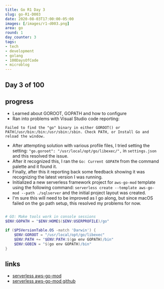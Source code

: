 ```yaml
---
title: Go R1 Day 3
slug: go-R1-D003
date: 2020-08-03T17:00:00-05:00
images: [/images/r1-d003.png]
area: go
round: 1
day_counter: 3
tags:
- tech
- development
- golang
- 100DaysOfCode
- microblog
---
```


## Day 3 of 100

## progress

- Learned about GOROOT, GOPATH and how to configure
- Ran into problems with Visual Studio code reporting:

```text
Failed to find the "go" binary in either GOROOT() or PATH(/usr/bin:/bin:/usr/sbin:/sbin. Check PATH, or Install Go and reload the window.
```

- After attempting solution with various profile files, I tried setting the setting: `"go.goroot": "/usr/local/opt/go/libexec/",` in `settings.json` and this resolved the issue.
- After it recognized this, I ran the `Go: Current GOPATH` from the command palette and it found it.
- Finally, after this it reporting back some feedback showing it was recognizing the latest version I was running.
- Initialized a new serverless framework project for `aws-go-mod` template using the following command: `serverless create --template aws-go-mod --path ./sqlserver` and the initial project layout was created.
- I'm sure this will need to be improved as I go along, but since macOS failed on the go path setup, this resolved my problems for now.

```powershell

# GO: Make tools work in console sessions
$ENV:GOPATH = "$ENV:HOME$($ENV:USERPROFILE)/go"

if ($PSVersionTable.OS -match 'Darwin') {
    $ENV:GOROOT = "/usr/local/opt/go/libexec"
    $ENV:PATH += "$ENV:PATH:$(go env GOPATH)/bin"
    $ENV:GOBIN = "$(go env GOPATH)/bin"
}

```

## links

- [serverless aws-go-mod](https://www.serverless.com/framework/docs/providers/aws/examples/hello-world/go/)
- [serverless aws-go-mod github](https://github.com/serverless/serverless/tree/master/lib/plugins/create/templates/aws-go-mod)
